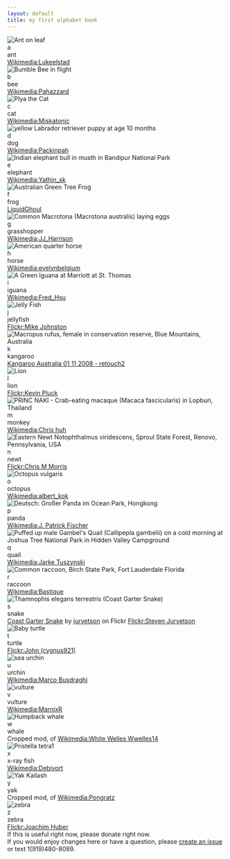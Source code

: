 ```yaml
---
layout: default
title: my first alphabet book
---
```

<div id="p1" class="page">
<div class="picture-book-page-image">
<img src="images/1280px-Ant_on_leaf.jpg" alt="Ant on leaf"/>
</div>
<div class="picture-book-letter">
a
</div>
<div class="picture-book-page-text">
ant
</div>
<div class="picture-book-page-image-author">
<a title="By Luke Elstad (Own Work in MN) [GFDL (//www.gnu.org/copyleft/fdl.html), CC-BY-SA-3.0 (//creativecommons.org/licenses/by-sa/3.0/) or CC-BY-2.5 (//creativecommons.org/licenses/by/2.5)], via Wikimedia Commons" href="//commons.wikimedia.org/wiki/File%3AAnt_on_leaf.jpg">Wikimedia:Lukeelstad</a>
</div>
</div>
<div id="p2" class="page">
<div class="picture-book-page-image">
<img src="images/1280px-Bumble_Bee_in_flight.jpg" alt="Bumble Bee in flight"/>
</div>
<div class="picture-book-letter">
b
</div>
<div class="picture-book-page-text">
bee
</div>
<div class="picture-book-page-image-author">
<a title="By Pahazzard (Own work) [CC-BY-SA-3.0 (//creativecommons.org/licenses/by-sa/3.0)], via Wikimedia Commons" href="//commons.wikimedia.org/wiki/File%3ABumble_Bee_in_flight.JPG">Wikimedia:Pahazzard</a>
</div>
</div>
<div id="p3" class="page">
<div class="picture-book-page-image">
<img src="images/1280px-Kittyplya03042006.jpg" alt="Plya the Cat"/>
</div>
<div class="picture-book-letter">
c
</div>
<div class="picture-book-page-text">
cat
</div>
<div class="picture-book-page-image-author">
<a title="By David Corby Edited by: Arad (Image:Kittyplya03042006.JPG) [GFDL (//www.gnu.org/copyleft/fdl.html), CC-BY-SA-3.0 (//creativecommons.org/licenses/by-sa/3.0/) or CC-BY-2.5 (//creativecommons.org/licenses/by/2.5)], via Wikimedia Commons" href="//commons.wikimedia.org/wiki/File%3AKittyply_edit1.jpg">Wikimedia:Miskatonic</a>
</div>
</div>
<div id="p4" class="page">
<div class="picture-book-page-image">
<img src="images/1280px-Labrador_at_age_10_months.jpg" alt="yellow Labrador retriever puppy at age 10 months"/>
</div>
<div class="picture-book-letter">
d
</div>
<div class="picture-book-page-text">
dog
</div>
<div class="picture-book-page-image-author">
<a title="By Peckinpah (Own work) [Public domain], via Wikimedia Commons" href="//commons.wikimedia.org/wiki/File%3ALabrador_at_age_10_months.JPG">Wikimedia:Packinpah</a>
</div>
</div>
<div id="p5" class="page">
<div class="picture-book-page-image">
<img src="images/1280px-Elephas_maximus_(Bandipur).jpg" alt="Indian elephant bull in musth in Bandipur National Park"/>
</div>
<div class="picture-book-letter">
e
</div>
<div class="picture-book-page-text">
elephant
</div>
<div class="picture-book-page-image-author">
<a title="By Yathin S Krishnappa (Own work) [CC-BY-SA-3.0 (//creativecommons.org/licenses/by-sa/3.0)], via Wikimedia Commons" href="//commons.wikimedia.org/wiki/File%3AElephas_maximus_(Bandipur).jpg">Wikimedia:Yathin_sk </a>
</div>
</div>
<div id="p6" class="page">
<div class="picture-book-page-image">
<img src="images/1280px-Caerulea3_crop.jpg" alt="Australian Green Tree Frog"/>
</div>
<div class="picture-book-letter">
f
</div>
<div class="picture-book-page-text">
frog
</div>
<div class="picture-book-page-image-author">
<a title="By LiquidGhoul [Public domain], via Wikimedia Commons" href="//en.wikipedia.org/wiki/File:Caerulea3_crop.jpg">LiquidGhoul</a>
</div>
</div>
<div id="p7" class="page">
<div class="picture-book-page-image">
<img src="images/1280px-Macrotona_australis_laying_eggs.jpg" alt="Common Macrotona (Macrotona australis) laying eggs"/>
</div>
<div class="picture-book-letter">
g
</div>
<div class="picture-book-page-text">
grasshopper
</div>
<div class="picture-book-page-image-author">
<a title="By JJ Harrison (jjharrison89@facebook.com) (Own work) [GFDL 1.2 (//www.gnu.org/licenses/old-licenses/fdl-1.2.html) or CC-BY-SA-3.0 (//creativecommons.org/licenses/by-sa/3.0)], via Wikimedia Commons" href="//commons.wikimedia.org/wiki/File%3AMacrotona_australis_laying_eggs.jpg">Wikimedia:JJ_Harrison</a>
</div>
</div>
<div id="p8" class="page">
<div class="picture-book-page-image">
<img src="images/1280px-American_quarter_horse.jpg" alt="American quarter horse"/>
</div>
<div class="picture-book-letter">
h
</div>
<div class="picture-book-page-text">
horse
</div>
<div class="picture-book-page-image-author">
<a title="By evelynbelgium (originally posted to Flickr as IMG_6052) [CC-BY-SA-2.0 (//creativecommons.org/licenses/by-sa/2.0)], via Wikimedia Commons" href="//commons.wikimedia.org/wiki/File%3AAmerican_quarter_horse.jpg">Wikimedia:evelynbelgium</a>
</div>
</div>
<div id="p9" class="page">
<div class="picture-book-page-image">
<img src="images/St_Thomas_Marriott_Iguana_9.jpg" alt="A Green Iguana at Marriott at St. Thomas"/>
</div>
<div class="picture-book-letter">
i
</div>
<div class="picture-book-page-text">
iguana
</div>
<div class="picture-book-page-image-author">
<a title="By Fred Hsu (Wikipedia:User:Fred Hsu on en.wikipedia) (Photo taken and uploaded by user) [CC-BY-SA-3.0 (//creativecommons.org/licenses/by-sa/3.0) or GFDL (//www.gnu.org/copyleft/fdl.html)], via Wikimedia Commons" href="//commons.wikimedia.org/wiki/File%3ASt_Thomas_Marriott_Iguana_9.jpg">Wikimedia:Fred_Hsu</a>
</div>
</div>
<div id="p10" class="page">
<div class="picture-book-page-image">
<img src="images/1280px-Mike_Johnston_-_Jelly_Fish_(by).jpg" alt="Jelly Fish"/>
</div>
<div class="picture-book-letter">
j
</div>
<div class="picture-book-page-text">
jellyfish
</div>
<div class="picture-book-page-image-author">
<a title="By Mike Johnston (Flickr:User:mikejsolutions on flickr) (Photo taken and uploaded by user) [CC-BY-2.0 (//creativecommons.org/licenses/by/2.0/), via Flickr" href="//www.flickr.com/photos/30412942@N00/65889650/">Flickr:Mike Johnston</a>
</div>
</div>
<div id="p11" class="page">
<div class="picture-book-page-image">
<img src="images/1280px-Kangaroo_Australia_01_11_2008_-_retouch2.jpg" alt="Macropus rufus, female in conservation reserve, Blue Mountains, Australia"/>
</div>
<div class="picture-book-letter picture-book-letter-left">
k
</div>
<div class="picture-book-page-text">
kangaroo
</div>
<div class="picture-book-page-image-author">
<a title="By Patrol110, based on image by User:Lilly M (File:Kangaroo Australia 01 11 2008.JPG) [GFDL (//www.gnu.org/copyleft/fdl.html), CC-BY-SA-3.0 (//creativecommons.org/licenses/by-sa/3.0/) or CC-BY-SA-3.0 (//creativecommons.org/licenses/by-sa/3.0)], via Wikimedia Commons" href="http//commons.wikimedia.org/wiki/File%3AKangaroo_Australia_01_11_2008_-_retouch2.jpg">Kangaroo Australia 01 11 2008 - retouch2</a>
</div>
</div>
<div id="p12" class="page">
<div class="picture-book-page-image">
<img src="images/Lion_waiting_in_Namibia.jpg" alt="Lion"/>
</div>
<div class="picture-book-letter">
l
</div>
<div class="picture-book-page-text">
lion
</div>
<div class="picture-book-page-image-author">
<a title="The King, by Kevin Pluck (Flickr:User:yaaaay on Flickr) (Photo taken and uploaded by user) [CC-BY-2.0 (creativecommons.org/licenses/by/2.0/), via Flickr" href="//flickr.com/photos/27109510@N00/11232963">Flickr:Kevin Pluck</a>
</div>
</div>
<div id="p13" class="page">
<div class="picture-book-page-image">
<img src="images/1280px-Macaca_fascicularis_in_Lopburi.JPG" alt="PRINC NAKI - Crab-eating macaque (Macaca fascicularis) in Lopburi, Thailand"/>
</div>
<div class="picture-book-letter">
m
</div>
<div class="picture-book-page-text">
monkey
</div>
<div class="picture-book-page-image-author">
<a title="By Chris huh (Own work) [GFDL (//www.gnu.org/copyleft/fdl.html), CC-BY-SA-3.0 (//creativecommons.org/licenses/by-sa/3.0/) or CC-BY-SA-2.5-2.0-1.0 (//creativecommons.org/licenses/by-sa/2.5-2.0-1.0)], via Wikimedia Commons" href="//commons.wikimedia.org/wiki/File%3AMacaca_fascicularis_in_Lopburi.JPG">Wikimedia:Chris huh</a>
</div>
</div>
<div id="p14" class="page">
<div class="picture-book-page-image">
<img src="images/1280px-Eastern_Newt.jpg" alt="Eastern Newt Notophthalmus viridescens, Sproul State Forest, Renovo, Pennsylvania, USA"/>
</div>
<div class="picture-book-letter">
n
</div>
<div class="picture-book-page-text">
newt
</div>
<div class="picture-book-page-image-author">
<a href="//www.flickr.com/photos/79666107@N00/6299403361" title="Eastern Newt by Chris M Morris, on Flickr, CC-BY-2.0 (//creativecommons.org/licenses/by/2.0/)">Flickr:Chris M Morris</a>
</div>
</div>
<div id="p15" class="page">
<div class="picture-book-page-image">
<img src="images/1280px-Octopus2.jpg" alt="Octopus vulgaris"/>
</div>
<div class="picture-book-letter">
o
</div>
<div class="picture-book-page-text">
octopus
</div>
<div class="picture-book-page-image-author">
<a title="By albert kok (ma photo) [GFDL (//www.gnu.org/copyleft/fdl.html) or CC-BY-SA-3.0-2.5-2.0-1.0 (//creativecommons.org/licenses/by-sa/3.0)], via Wikimedia Commons" href="//commons.wikimedia.org/wiki/File%3AOctopus2.jpg">Wikimedia:albert_kok</a>
</div>
</div>
<div id="p16" class="page">
<div class="picture-book-page-image">
<img src="images/1280px-Grosser_Panda.jpg" alt="Deutsch: Großer Panda im Ocean Park, Hongkong"/>
</div>
<div class="picture-book-letter">
p
</div>
<div class="picture-book-page-text">
panda
</div>
<div class="picture-book-page-image-author">
<a title="By J. Patrick Fischer (Own work) [CC-BY-SA-3.0 (//creativecommons.org/licenses/by-sa/3.0)], via Wikimedia Commons" href="//commons.wikimedia.org/wiki/File%3AGrosser_Panda.JPG">Wikimedia:J. Patrick Fischer</a>
</div>
</div>
<div id="p17" class="page">
<div class="picture-book-page-image">
<img src="images/1280px-Joshua_Tree_NP_-_Gambel's_Quail_-_3b.jpg" alt="Puffed up male Gambel's Quail (Callipepla gambelii) on a cold morning at Joshua Tree National Park in Hidden Valley Campground"/>
</div>
<div class="picture-book-letter picture-book-letter-left">
q
</div>
<div class="picture-book-page-text">
quail
</div>
<div class="picture-book-page-image-author">
<a title="By Jarek Tuszynski (Jarekt) (Own work) [CC-BY-SA-3.0 (//creativecommons.org/licenses/by-sa/3.0)], via Wikimedia Commons" href="//commons.wikimedia.org/wiki/File%3AJoshua_Tree_NP_-_Gambel's_Quail_-_3b.jpg">Wikimedia:Jarke Tuszynski</a>
</div>
</div>
<div id="p18" class="page">
<div class="picture-book-page-image">
<img src="images/Procyon_lotor_(Common_raccoon).jpg" alt="Common raccoon, Birch State Park, Fort Lauderdale Florida"/>
</div>
<div class="picture-book-letter picture-book-letter-left">
r
</div>
<div class="picture-book-page-text">
raccoon
</div>
<div class="picture-book-page-image-author">
<a title="By Bastique (Own work) [GFDL (//www.gnu.org/copyleft/fdl.html), CC-BY-SA-3.0 (//creativecommons.org/licenses/by-sa/3.0/) or CC-BY-SA-2.5-2.0-1.0 (//creativecommons.org/licenses/by-sa/2.5-2.0-1.0)], via Wikimedia Commons" href="//commons.wikimedia.org/wiki/File%3AProcyon_lotor_(Common_raccoon).jpg">Wikimedia:Bastique</a>
</div>
</div>
<div id="p19" class="page">
<div class="picture-book-page-image">
<img src="images/1280px-Coast_Garter_Snake.jpg" alt="Thamnophis elegans terrestris (Coast Garter Snake)"/>
</div>
<div class="picture-book-letter picture-book-letter-left">
s
</div>
<div class="picture-book-page-text">
snake
</div>
<div class="picture-book-page-image-author">
<a href="//flickr.com/photos/44124348109@N01/825514494">Coast Garter Snake</a> by <a href="//www.flickr.com/photos/jurvetson/519085282">jurvetson</a> on Flickr
<a href="//www.flickr.com/photos/jurvetson/825514494" title="Found under log by Steve Jurvetson, on Flickr, CC-BY-2.0 (//creativecommons.org/licenses/by/2.0/)">Flickr:Steven Jurvetson</a>
</div>
</div>
<div id="p20" class="page">
<div class="picture-book-page-image">
<img src="images/1280px-Baby_turtle.jpg" alt="Baby turtle"/>
</div>
<div class="picture-book-letter">
t
</div>
<div class="picture-book-page-text">
turtle
</div>
<div class="picture-book-page-image-author">
<a href="//www.flickr.com/photos/cygnus921/2581020296" title="Baby Turtle 023 by John, on Flickr, CC-BY-2.0 (//creativecommons.org/licenses/by/2.0/)">Flickr:John (cygnus921) </a>
</div>
</div>
<div id="p21" class="page">
<div class="picture-book-page-image">
<img src="images/Riccio_Melone_a_Capo_Caccia_adventurediving.it.jpg" alt="sea urchin"/>
</div>
<div class="picture-book-letter">
u
</div>
<div class="picture-book-page-text">
urchin
</div>
<div class="picture-book-page-image-author">
<a title="By Marco Busdraghi (Own work) [CC-BY-3.0 (//creativecommons.org/licenses/by/3.0)], via Wikimedia Commons" href="//commons.wikimedia.org/wiki/File%3ARiccio_Melone_a_Capo_Caccia_adventurediving.it.jpg">Wikimedia:Marco Busdraghi</a>
</div>
</div>
<div id="p22" class="page">
<div class="picture-book-page-image">
<img src="images/1280px-Hooded_Vulture.jpg" alt="vulture"/>
</div>
<div class="picture-book-letter">
v
</div>
<div class="picture-book-page-text">
vulture
</div>
<div class="picture-book-page-image-author">
<a title="By MarnixR (Own work) [CC-BY-SA-3.0 (//creativecommons.org/licenses/by-sa/3.0)], via Wikimedia Commons" href="//commons.wikimedia.org/wiki/File%3AHooded_Vulture.JPG">Wikimedia:MarnixR</a>
</div>
</div>
<div id="p23" class="page">
<div class="picture-book-page-image">
<img src="images/Humpback_stellwagen_edit.jpg" alt="Humpback whale"/>
</div>
<div class="picture-book-letter picture-book-letter-left">
w
</div>
<div class="picture-book-page-text">
whale
</div>
<div class="picture-book-page-image-author">
Cropped mod, of <a title="By Whit Welles Wwelles14 (Own work) [GFDL (//www.gnu.org/copyleft/fdl.html) or CC-BY-3.0 (//creativecommons.org/licenses/by/3.0)], via Wikimedia Commons" href="//commons.wikimedia.org/wiki/File%3AHumpback_stellwagen_edit.jpg">Wikimedia:White Welles Wwelles14</a>
</div>
</div>
<div id="p24" class="page">
<div class="picture-book-page-image">
<img src="images/Pristella_tetra1.jpg" alt="Pristella tetra1"/>
</div>
<div class="picture-book-letter picture-book-letter-left">
x
</div>
<div class="picture-book-page-text">
x-ray fish
</div>
<div class="picture-book-page-image-author">
<a title="Debivort at the English language Wikipedia [GFDL (//www.gnu.org/copyleft/fdl.html) or CC-BY-SA-3.0 (//creativecommons.org/licenses/by-sa/3.0/)], via Wikimedia Commons" href="//commons.wikimedia.org/wiki/File%3APristella_tetra1.jpg">Wikimedia:Debivort</a>
</div>
</div>
<div id="p25" class="page">
<div class="picture-book-page-image">
<img src="images/Yak_Kailash.jpg" alt="Yak Kailash"/>
</div>
<div class="picture-book-letter">
y
</div>
<div class="picture-book-page-text">
yak
</div>
<div class="picture-book-page-image-author">
Cropped mod, of <a title="By Pongratz (Own work) [GFDL (//www.gnu.org/copyleft/fdl.html) or CC-BY-3.0 (//creativecommons.org/licenses/by/3.0)], via Wikimedia Commons" href="//commons.wikimedia.org/wiki/File%3AYak_Kailash.JPG">Wikimedia:Pongratz</a>
</div>
</div>
<div id="p" class="page">
<div class="picture-book-page-image">
<img src="images/1280px-Equus_quagga.jpg" alt="zebra"/>
</div>
<div class="picture-book-letter">
z
</div>
<div class="picture-book-page-text">
zebra
</div>
<div class="picture-book-page-image-author">
<a href="//www.flickr.com/photos/sara_joachim/2180704157" title="DSC_1426 by Joachim Huber, on Flickr">Flickr:Joachim Huber</a>
</div>
</div>
<div>
If this is useful right now, please donate right now.
</div>
<div>
If you would enjoy changes here or have a question, please <a href="//github.com/pazilla/my-first-alphabet-book-free-culture/issues">create an issue</a> or text 1(919)480-8089.
</div>
